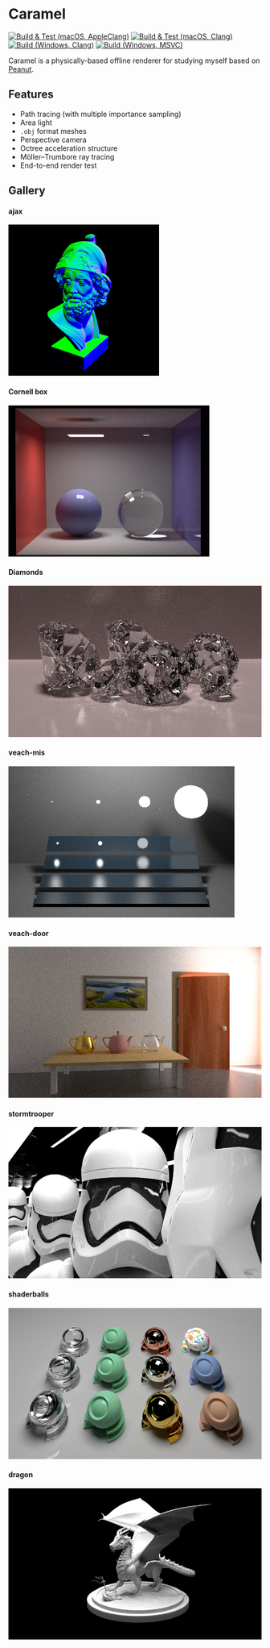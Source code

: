 # Caramel

[![Build & Test (macOS, AppleClang)](https://github.com/pjessesco/caramel/actions/workflows/build_test_macos_appleclang.yml/badge.svg)](https://github.com/pjessesco/caramel/actions/workflows/build_test_macos_appleclang.yml)
[![Build & Test (macOS, Clang)](https://github.com/pjessesco/caramel/actions/workflows/build_test_build_macos_clang.yml/badge.svg)](https://github.com/pjessesco/caramel/actions/workflows/build_test_build_macos_clang.yml)
[![Build (Windows, Clang)](https://github.com/pjessesco/caramel/actions/workflows/build_windows_clang.yml/badge.svg)](https://github.com/pjessesco/caramel/actions/workflows/build_windows_clang.yml)
[![Build (Windows, MSVC)](https://github.com/pjessesco/caramel/actions/workflows/build_windows_msvc.yml/badge.svg)](https://github.com/pjessesco/caramel/actions/workflows/build_windows_msvc.yml)


Caramel is a physically-based offline renderer for studying myself based on [Peanut](https://github.com/pjessesco/peanut). 

## Features
- Path tracing (with multiple importance sampling)
- Area light
- `.obj` format meshes
- Perspective camera
- Octree acceleration structure
- Möller–Trumbore ray tracing
- End-to-end render test

## Gallery

#### ajax

<img src="scenes/ajax/gt.png" height=300/>

#### Cornell box

<img src="scenes/cbox/gt.png" height=300/>

#### Diamonds

<img src="scenes/diamonds/gt.png" height=300/>

#### veach-mis

<img src="scenes/veach_mis/gt.png" height=300/>

#### veach-door

<img src="scenes/veach_door/gt.png" height=300/>

#### stormtrooper

<img src="scenes/stormtrooper/gt.png" height=300/>

#### shaderballs

<img src="scenes/shaderballs/gt.png" height=300/>

#### dragon

<img src="scenes/dragon/gt.png" height=300/>
